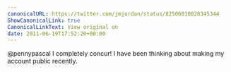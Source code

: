 ```yaml
---
canonicalURL: https://twitter.com/jmjordan/status/82506010828345344
ShowCanonicalLink: true
CanonicalLinkText: View original on
date: 2011-06-19T17:52:20+00:00
---
```

@pennypascal I completely concur! I have been thinking about making my account public recently.